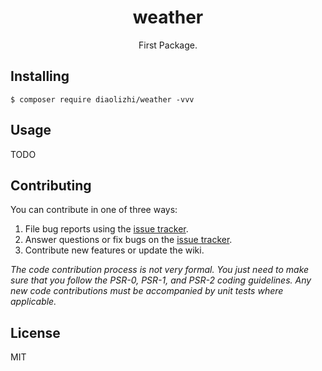 <h1 align="center"> weather </h1>

<p align="center"> First Package.</p>


## Installing

```shell
$ composer require diaolizhi/weather -vvv
```

## Usage

TODO

## Contributing

You can contribute in one of three ways:

1. File bug reports using the [issue tracker](https://github.com/diaolizhi/weather/issues).
2. Answer questions or fix bugs on the [issue tracker](https://github.com/diaolizhi/weather/issues).
3. Contribute new features or update the wiki.

_The code contribution process is not very formal. You just need to make sure that you follow the PSR-0, PSR-1, and PSR-2 coding guidelines. Any new code contributions must be accompanied by unit tests where applicable._

## License

MIT
